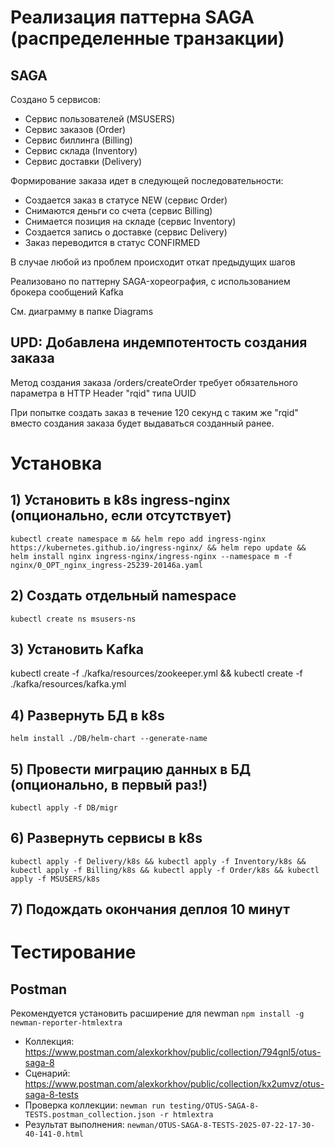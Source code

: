 # Реализация паттерна SAGA (распределенные транзакции) 

## SAGA

Создано 5 сервисов:
* Сервис пользователей (MSUSERS)
* Сервис заказов (Order)
* Сервис биллинга (Billing)
* Сервис склада (Inventory)
* Сервис доставки (Delivery)

Формирование заказа идет в следующей последовательности:
* Создается заказ в статусе NEW (сервис Order)
* Снимаются деньги со счета (сервис Billing)
* Снимается позиция на складе (сервис Inventory)
* Создается запись о доставке (сервис Delivery)
* Заказ переводится в статус CONFIRMED

В случае любой из проблем происходит откат предыдущих шагов

Реализовано по паттерну SAGA-хореография, с использованием брокера сообщений Kafka

См. диаграмму в папке Diagrams

## UPD: Добавлена индемпотентость создания заказа

Метод создания заказа /orders/createOrder требует обязательного параметра в HTTP Header "rqid" типа UUID

При попытке создать заказ в течение 120 секунд с таким же "rqid" вместо создания заказа будет выдаваться созданный ранее.


# Установка
## 1) Установить в k8s ingress-nginx (опционально, если отсутствует)
```kubectl create namespace m && helm repo add ingress-nginx https://kubernetes.github.io/ingress-nginx/ && helm repo update && helm install nginx ingress-nginx/ingress-nginx --namespace m -f nginx/0_OPT_nginx_ingress-25239-20146a.yaml```

## 2) Создать отдельный namespace

```kubectl create ns msusers-ns```

## 3) Установить Kafka

kubectl create -f ./kafka/resources/zookeeper.yml && kubectl create -f ./kafka/resources/kafka.yml

## 4) Развернуть БД в k8s

```helm install ./DB/helm-chart --generate-name```

## 5) Провести миграцию данных в БД (опционально, в первый раз!)

```kubectl apply -f DB/migr```

## 6) Развернуть сервисы в k8s

```kubectl apply -f Delivery/k8s && kubectl apply -f Inventory/k8s && kubectl apply -f Billing/k8s && kubectl apply -f Order/k8s && kubectl apply -f MSUSERS/k8s```

## 7) Подождать окончания деплоя 10 минут

# Tecтирование

## Postman

Рекомендуется установить расширение для newman `npm install -g newman-reporter-htmlextra`

* Коллекция: https://www.postman.com/alexkorkhov/public/collection/794gnl5/otus-saga-8
* Сценарий: https://www.postman.com/alexkorkhov/public/collection/kx2umvz/otus-saga-8-tests
* Проверка коллекции: `newman run testing/OTUS-SAGA-8-TESTS.postman_collection.json -r htmlextra` 
* Результат выполнения: `newman/OTUS-SAGA-8-TESTS-2025-07-22-17-30-40-141-0.html`

